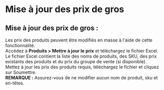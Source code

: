 # Mise à jour des prix de gros

## Mise à jour des prix de gros :

Les prix des produits peuvent être modifiés en masse à l'aide de cette fonctionnalité. <br>
Accédez à **Produits > Mettre à jour le prix** et téléchargez le fichier Excel. <br>
Le fichier Excel contient la liste des noms de produits, des SKU, des prix existants des produits et du prix du groupe de vente (si disponible). <br>
Mettez à jour les prix des produits requis, téléchargez le fichier et cliquez sur Soumettre. <br>
**REMARQUE :** Assurez-vous de ne modifier aucun nom de produit, sku et en-têtes. 